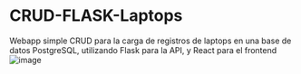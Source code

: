 # CRUD-FLASK-Laptops
Webapp simple CRUD para la carga de registros de laptops en una base de datos PostgreSQL, utilizando Flask para la API, y React para el frontend
<br>
![image](https://github.com/JoacoBeau/CRUD-FLASK-Laptops/assets/119981318/e288eb18-491b-4cd3-8a71-5d88cbcf4f5c)


